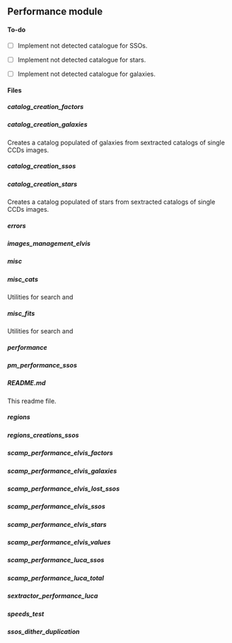 ## Performance module

#### To-do
- [ ] Implement not detected catalogue for SSOs. 
- [ ] Implement not detected catalogue for stars.
- [ ] Implement not detected catalogue for galaxies.


#### Files

##### catalog_creation_factors

##### catalog_creation_galaxies
Creates a catalog populated of galaxies from sextracted catalogs
of single CCDs images.

##### catalog_creation_ssos

##### catalog_creation_stars
Creates a catalog populated of stars from sextracted catalogs
of single CCDs images.

##### errors

##### images_management_elvis

##### misc

##### misc_cats
Utilities for search and

##### misc_fits
Utilities for search and

##### performance

##### pm_performance_ssos

##### README.md
This readme file.

##### regions

##### regions_creations_ssos

##### scamp_performance_elvis_factors

##### scamp_performance_elvis_galaxies

##### scamp_performance_elvis_lost_ssos

##### scamp_performance_elvis_ssos

##### scamp_performance_elvis_stars

##### scamp_performance_elvis_values

##### scamp_performance_luca_ssos

##### scamp_performance_luca_total

##### sextractor_performance_luca

##### speeds_test

##### ssos_dither_duplication
